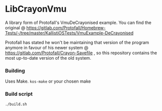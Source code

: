 # LibCrayonVmu

A library form of Protofall's VmuDeCrayonised example. You can find the original @ https://gitlab.com/Protofall/Homebrew-Tests/-/tree/master/KallistiOSTests/VmuExample-DeCrayonised

Protofall has stated he won't be maintaining that version of the program anymore in favour of his newer system @ https://gitlab.com/Protofall/Crayon-Savefile , so this repository contains the most up-to-date version of the old system.

### Building

Uses Make.
`kos-make` or your chosen make

### Build script
`./build.sh`
